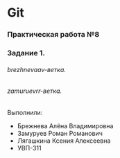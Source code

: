 # Git
### Практическая работа №8
### Задание 1.
###### brezhnevaav-ветка. 
###### zamuruevrr-ветка. 

Выполнили:
* Брежнева Алёна Владимировна
* Замуруев Роман Романович
* Лягашкина Ксения Алексеевна
* УВП-311
